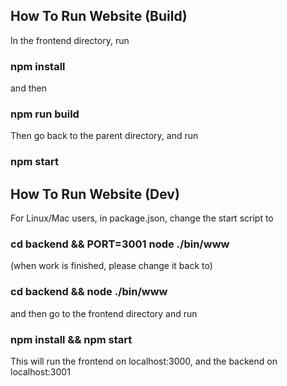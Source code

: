 ## How To Run Website (Build)

In the frontend directory, run

### npm install

and then

### npm run build

Then go back to the parent directory, and run

### npm start

## How To Run Website (Dev)

For Linux/Mac users, in package.json, change the start script to

### cd backend && PORT=3001 node ./bin/www

(when work is finished, please change it back to)

### cd backend && node ./bin/www

and then go to the frontend directory and run

### npm install && npm start

This will run the frontend on localhost:3000, and the backend on localhost:3001